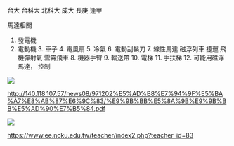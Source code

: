 台大
台科大
北科大
成大
長庚
逢甲

馬達相關
1. 發電機
2. 電動機
    3. 車子 
    4. 電風扇 
    5. 冷氣
    6. 電動刮鬍刀
    7. 線性馬達 磁浮列車 捷運 飛機彈射氣 雲霄飛車
    8. 機器手臂
    9. 輸送帶
    10. 電梯
    11. 手扶梯
    12. 可能用磁浮馬達，
控制


![](https://s3-ap-northeast-1.amazonaws.com/g0v-hackmd-images/uploads/upload_64662524e6e443cb9de5193a47dc6c2b.png)

http://140.118.107.57/news08/971202%E5%AD%B8%E7%94%9F%E5%BA%A7%E8%AB%87%E6%9C%83/%E9%9B%BB%E5%8A%9B%E9%9B%BB%E5%AD%90%E7%B5%84.pdf


![](https://s3-ap-northeast-1.amazonaws.com/g0v-hackmd-images/uploads/upload_62e5a48639ba3392b61aa8d6a31848e0.png)

https://www.ee.ncku.edu.tw/teacher/index2.php?teacher_id=83